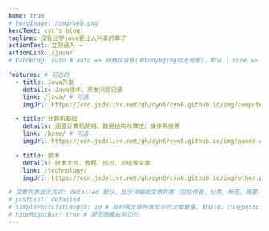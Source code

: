 ```yaml
---
home: true
# heroImage: /img/web.png
heroText: cyn's blog
tagline: 没有比学java更让人兴奋的事了
actionText: 立刻进入 →
actionLink: /java/
# bannerBg: auto # auto => 网格纹背景(有bodyBgImg时无背景)，默认 | none => 无 | '大图地址' | background: 自定义背景样式       提示：如发现文本颜色不适应你的背景时可以到palette.styl修改$bannerTextColor变量

features: # 可选的
  - title: Java开发
    details: Java技术、开发问题记录
    link: /java/ # 可选
    imgUrl: https://cdn.jsdelivr.net/gh/cyn6/cyn6.github.io/img/computer.jpg # 可选

  - title: 计算机基础
    details: 涵盖计算机网络、数据结构与算法、操作系统等
    link: /base/ # 可选
    imgUrl: https://cdn.jsdelivr.net/gh/cyn6/cyn6.github.io/img/panda-waving.png # 可选

  - title: 技术
    details: 技术文档、教程、技巧、总结等文章
    link: /technology/
    imgUrl: https://cdn.jsdelivr.net/gh/cyn6/cyn6.github.io/img/other.png

# 文章列表显示方式: detailed 默认，显示详细版文章列表（包括作者、分类、标签、摘要、分页等）| simple => 显示简约版文章列表（仅标题和日期）| none 不显示文章列表
# postList: detailed
# simplePostListLength: 10 # 简约版文章列表显示的文章数量，默认10。（仅在postList设置为simple时生效）
# hideRightBar: true # 是否隐藏右侧边栏
---
```

